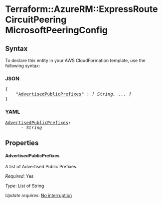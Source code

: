 # Terraform::AzureRM::ExpressRouteCircuitPeering MicrosoftPeeringConfig

## Syntax

To declare this entity in your AWS CloudFormation template, use the following syntax:

### JSON

<pre>
{
    "<a href="#advertisedpublicprefixes" title="AdvertisedPublicPrefixes">AdvertisedPublicPrefixes</a>" : <i>[ String, ... ]</i>
}
</pre>

### YAML

<pre>
<a href="#advertisedpublicprefixes" title="AdvertisedPublicPrefixes">AdvertisedPublicPrefixes</a>: <i>
      - String</i>
</pre>

## Properties

#### AdvertisedPublicPrefixes

A list of Advertised Public Prefixes.

_Required_: Yes

_Type_: List of String

_Update requires_: [No interruption](https://docs.aws.amazon.com/AWSCloudFormation/latest/UserGuide/using-cfn-updating-stacks-update-behaviors.html#update-no-interrupt)

